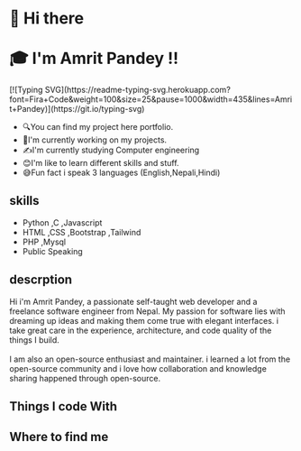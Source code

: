 <h1>
  👋 Hi there
  <br />
  <br />
  🎓 I'm Amrit Pandey !! 
</h1>
[![Typing SVG](https://readme-typing-svg.herokuapp.com?font=Fira+Code&weight=100&size=25&pause=1000&width=435&lines=Amrit+Pandey)](https://git.io/typing-svg)
<ul list-style-type:disc; >
  <li> 🔍You can find my project here portfolio.</li>
  <li> 👷I'm currently working on my projects.</li>
  <li> ✍️I'm currently studying Computer engineering</li>
  <li> 😊I'm like to learn different skills and stuff. 
  <li> 😅Fun fact i speak 3 languages (English,Nepali,Hindi)</li>
  </ul>
  <h2>
  skills
  </h2>
  <ul>
  <li>Python ,C ,Javascript</li>
  <li>HTML ,CSS ,Bootstrap ,Tailwind</li>
  <li>PHP ,Mysql</li>
  <li>Public Speaking</li>
  </ul>
  <h2>descrption</h2>
  Hi i'm Amrit Pandey, a passionate self-taught web developer and a freelance software engineer from Nepal. My passion for software lies with dreaming up ideas and making them come true with elegant interfaces. i take great care in the experience, architecture, and code quality of the things I build.
  <br />
  <br />
  I am also an open-source enthusiast and maintainer. i learned a lot from the open-source community and i love how collaboration and knowledge sharing happened through open-source.
<h2>Things I code With</h2>
<h2>
Where to find me
</h2>


  
